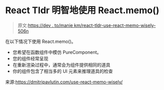 # React Tldr 明智地使用 React.memo()

> 原文:[https://dev . to/manie km/react-tldr-use-react-memo-wisely-506n](https://dev.to/maniekm/react-tldr-use-react-memo-wisely-506n)

在以下情况下使用 React.memo()。

*   您希望在函数组件中模仿 PureComponent。
*   您的组件经常呈现
*   在重新渲染过程中，通常会为组件提供相同的道具
*   你的组件包含了相当多的 UI 元素来推理道具的检查

来源:https://dmitripavlutin.com/use-react-memo-wisely/